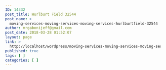 ```yaml
---
ID: 14332
post_title: Hurlburt Field 32544
post_name: >
  moving-services-moving-services-moving-services-hurlburtfield-32544
author: mrgabonijeff@gmail.com
post_date: 2018-03-28 01:52:07
layout: page
link: >
  http://localhost/wordpress/moving-services-moving-services-moving-services-hurlburtfield-32544/
published: true
tags: [ ]
categories: [ ]
---
```


